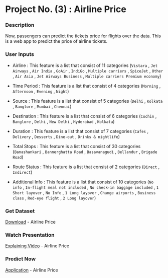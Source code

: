 # Project No. (3) : Airline Price

### Description
Now, passengers can predict the tickets price for flights over the data.
This is a web app to predict the price of airline tickets.

### User Inputs
- Airline : This feature is a list that consist of 11 categories (`Vistara` , `Jet Airways` , `Air India` , `GoAir` , `IndiGo` , `Multiple carriers` , `SpiceJet` , `Other` , `Air Asia` , `Jet Airways Business` , `Multiple carriers Premium economy`)

- Time Period : This feature is a list that consist of 4 categories (`Morning` , `Afternoon` , `Evening` , `Night`)

- Source : This feature is a list that consist of 5 categories (`Delhi` , `Kolkata` , `Banglore` , `Mumbai` , `Chennai`)

- Destination : This feature is a list that consist of 6 categories (`Cochin` , `Banglore` , `Delhi` , `New Delhi` , `Hyderabad` , `Kolkata`)

- Duration : This feature is a list that consist of 7 categories (`Cafes` , `Delivery` , `Desserts` , `Dine-out` , `Drinks & nightlife`)

- Total Stops : This feature is a list that consist of 30 categories (`Banashankari` , `Bannerghatta Road` , `Basavanagudi` , `Bellandur` , `Brigade Road`)

- Route Status : This feature is a list that consist of 2 categories (`Direct` , `Indirect`)

- Additional Info : This feature is a list that consist of 10 categories (`No info` , `In-flight meal not included` , `No check-in baggage included` , `1 Short layover` , `No Info` , `1 Long layover` , `Change airports` , `Business class` , `Red-eye flight` , `2 Long layover`)

### Get Dataset
[Download](https://docs.google.com/spreadsheets/d/1Jgk1wDOjxKkiAEHxBWGk2lyx3LIpZ9gD/edit?usp=sharing&ouid=108222412027726456153&rtpof=true&sd=true) - Airline Price

### Watch Presentation
[Explaining Video](https://youtu.be/Q3bu8-4Tl0k) - Airline Price

### Predict Now
[Application](https://airline-price-vb7bmlq5ovf.streamlit.app/) - Airline Price
